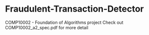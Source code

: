# Fraudulent-Transaction-Detector
COMP10002 - Foundation of Algorithms project
Check out COMP10002_a2_spec.pdf for more detail
